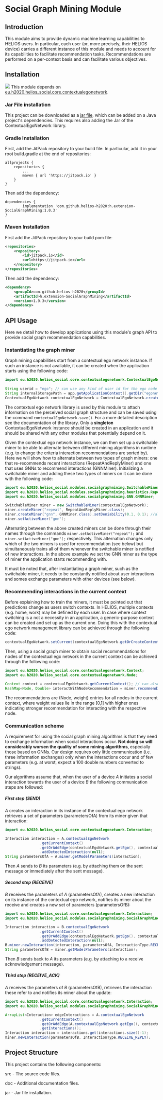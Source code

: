 # Social Graph Mining Module

## Introduction
This module aims to provide dynamic machine learning capabilities to HELIOS users.
In particular, each user (or, more precisely, their HELIOS device) carries a different instance of this module 
and needs to account for its capabilities to facilitate recommendation tasks. Recommendations are performed on a per-context
basis and can facilitate various objectives.

## Installation
[![](https://jitpack.io/v/helios-h2020/h.extension-SocialGraphMining.svg)](https://jitpack.io/#helios-h2020/h.extension-SocialGraphMining)
This module depends on [eu.h2020.helios_social.core.contextualegonetwork](https://github.com/helios-h2020/h.core-SocialEgoNetwork).

### Jar File installation
This project can be downloaded as a [jar file](https://github.com/helios-h2020/h.extension-SocialGraphMining/blob/master/jar/h.extension-SocialGraphMining1.0.3.jar), which can be added on a
Java project's dependencies. This requires also adding the Jar of the ContextualEgoNetwork library.

### Gradle Installation
First, add the JitPack repository to your build file. In particular, add it in your root build.gradle at the end of repositories:

```
allprojects {
	repositories {
		...
		maven { url 'https://jitpack.io' }
	}
}
```

Then add the dependency:

```
dependencies {
        implementation 'com.github.helios-h2020:h.extension-SocialGraphMining:1.0.3'
}
```

### Maven Installation
First add the JitPack repository to your build pom file:

```xml
<repositories>
	<repository>
	    <id>jitpack.io</id>
	    <url>https://jitpack.io</url>
	</repository>
</repositories>
```

Then add the dependency:

```xml
<dependency>
    <groupId>com.github.helios-h2020</groupId>
    <artifactId>h.extension-SocialGraphMining</artifactId>
    <version>1.0.3</version>
</dependency>
```

## API Usage
Here we detail how to develop applications using this module's graph API to provide social graph recommendation capabilities.

### Instantiating the graph miner
Graph mining capabilities start from a contextual ego network instance. If such an instance is not available,
it can be created when the application starts using the following code:
```java
import eu.h2020.helios_social.core.contextualegonetwork.ContextualEgoNetwork;
    
String userid = "ego"; // can use any kind of user id for the ego node
String internalStoragePath = app.getApplicationContext().getDir("egonetwork", MODE_PRIVATE); // an internal storage path in Android devices
ContextualEgoNetwork contextualEgoNetwork = ContextualEgoNetwork.createOrLoad(internalStoragePath, userid, null);
```
The contextual ego network library is used by this module to attach information on the perceived
social graph structure and can be saved using the command `contextualEgoNetwork.save()`. For a more
detailed description see the documentation of the library. Only a **singleton** ContextualEgoNetwork instance should be created 
in an application and it should be shared with any other modules that potentially depend on it.

Given the contextual ego network instance, we can then set up a switchable miner to be able to alternate between different mining algorithms in runtime (e.g. to change the criteria interaction recommendations are sorted by). Here we will show how to alternate between two types of graph miners: one that re-recommends recent interactions (RepeatAndReplyMiner) and one that uses GNNs to
recommend interactions (GNNMiner). Initializing a switchable miner and adding these two types of miners on it can be done with
the following code:

```java
import eu.h2020.helios_social.modules.socialgraphmining.SwitchableMiner;
import eu.h2020.helios_social.modules.socialgraphmining.heuristics.RepeatAndReplyMiner;
import eu.h2020.helios_social.modules.socialgraphmining.GNN.GNNMiner;

SwitchableMiner miner = new SwitchableMiner(contextualEgoNetwork);
miner.createMiner("repeat", RepeatAndReplyMiner.class);
miner.createMiner("gnn", GNNMiner.class).setDeniability(0.1, 0.1); //also apply 10% differential privacy and plausible deniability
miner.setActiveMiner("gnn");
```
Alternating between the above created miners can be done through their names through the commands
`miner.setActiveMiner("repeat");` and `miner.setActiveMiner("gnn");` respectively. This alternation changes only which of the
two miners is used for recommendation (see below) but simultaneously trains all of them whenever the switchable miner is
notified of new interactions. In the above example we set the GNN miner as the type of miner the application starts recommending
with.

It must be noted that, after instantiating a graph miner, such as the switchable miner, it needs to be constantly notified about
user interactions and somes exchange parameters with other devices (see below).

### Recommending interactions in the current context
Before explaining how to train the miners, it must be pointed out that predictions change as users switch contexts.
In HELIOS, multiple contexts (e.g. home, work) may be defined by each user. In case where context switching is a not a
necessity in an application, a generic-purpose context can be created and set up as the current one.
Doing this with the contextual ego network management library can be achieved through the following code:

```java
contextualEgoNetwork.setCurrent(contextualEgoNetwork.getOrCreateContext("default"));
```

Then, using a social graph miner to obtain social recommendations for nodes of the contextual ego network in the current context can be achieved through the following code:
```java
import eu.h2020.helios_social.core.contextualegonetwork.Context;
import eu.h2020.helios_social.core.contextualegonetwork.Node;

Context context = contextualEgoNetwork.getCurrentContext(); // can also obtain other contexts to recommend for
HashMap<Node, Double> interactWithNodeRecommendation = miner.recommendInteractions(context);
```
The recommendations are (Node, weight) entries for all nodes in the current context, where weight values lie in the range [0,1]
with higher ones indicating stronger recommendation for interacting with the respective node. 

### Communication scheme
A requirement for using the social graph mining algorithms is that they need to exchange information when social interactions occur. **Not doing so will considerably worsen the quality of some mining algorithms**, especially those based on GNNs. Our design requires
only little communication (i.e. three information exchanges) only when the interactions occur and of few parameters (e.g. at worst, expect a 100 double numbers converted to strings).

Our algorithms assume that, when the user of a device *A* initiates a social interaction towards the user of a device *B* the following communication steps are followed:

##### First step (SEND)
*A* creates an interaction in its instance of the contextual ego network retrieves a set of parameters (parametersOfA) from its miner given that interaction:
```java
import eu.h2020.helios_social.core.contextualegonetwork.Interaction;

Interaction interaction = A.contextualEgoNetwork
				.getCurrentContext()
				.getOrAddEdge(contextualEgoNetwork.getEgo(), contextualEgoNetwork.getOrCreateNode(nameOfB, null))
				.addDetectedInteraction(null);
String parametersOfA = A.miner.getModelParameters(interaction);
```
Then *A* sends to *B* its parameters (e.g. by attaching them on the sent message or immediately after the sent message).

##### Second step (RECEIVE)
*B* receives the parameters of *A* (parametersOfA), creates a new interaction on its instance of the contextual ego network, notifies its miner about the receive and creates a new set of parameters (parametersOfB):
```java
import eu.h2020.helios_social.core.contextualegonetwork.Interaction;
import eu.h2020.helios_social.modules.socialgraphmining.SocialGraphMiner.InteractionType;

Interaction interaction = B.contextualEgoNetwork
				.getCurrentContext()
				.getOrAddEdge(contextualEgoNetwork.getEgo(), contextualEgoNetwork.getOrCreateNode(nameOfA, null))
				.addDetectedInteraction(null);
B.miner.newInteraction(interaction, parametersOfA, InteractionType.RECEIVE);
String parametersOfB = miner.getModelParameters(interaction);
```
Then *B* sends back to *A* its parameters (e.g. by attaching to a receive acknowledgement message).

##### Third step (RECEIVE_ACK)
*A* receives the parameters of *B* (parametersOfB), retrieves the interaction these refer to and notifies its miner about the update:

```java
import eu.h2020.helios_social.core.contextualegonetwork.Interaction;
import eu.h2020.helios_social.modules.socialgraphmining.SocialGraphMiner.InteractionType;

ArrayList<Interaction> edgeInteractions = A.contextualEgoNetwork
				.getCurrentContext()
				.getOrAddEdge(A.contextualEgoNetwork.getEgo(), contextualEgoNetwork.getOrCreateNode(nameOfB, null))
				.getInteractions();
Interaction interaction = interactions.get(interactions.size()-1);
miner.newInteraction(parametersOfB, InteractionType.RECEIVE_REPLY);
```

## Project Structure
This project contains the following components:

src - The source code files.

doc - Additional documentation files.

jar - Jar file installation.